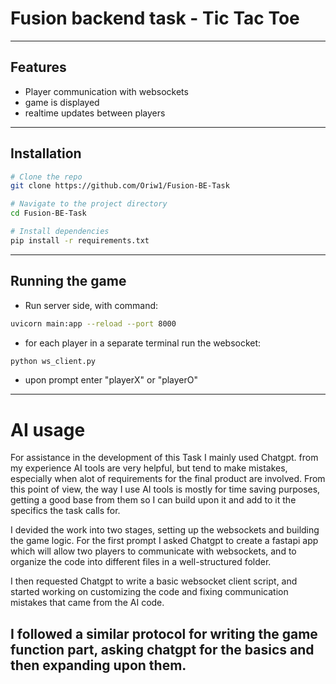 # Fusion backend task - Tic Tac Toe

---

## Features

- Player communication with websockets 
- game is displayed
- realtime updates between players

---

## Installation

```bash
# Clone the repo
git clone https://github.com/Oriw1/Fusion-BE-Task

# Navigate to the project directory
cd Fusion-BE-Task

# Install dependencies
pip install -r requirements.txt
```
---

## Running the game

- Run server side, with command:
```bash
uvicorn main:app --reload --port 8000
```
- for each player in a separate terminal run the websocket:
```bash
python ws_client.py
```
- upon prompt enter "playerX" or "playerO"

---
# AI usage

For assistance in the development of this Task I mainly used Chatgpt. from my experience  AI tools are very helpful,
but tend to make mistakes, especially when alot of requirements for the final product are involved.
From this point of view, the way I use AI tools is mostly for time saving purposes, getting a good base from
them so I can build upon it and add to it the specifics the task calls for.

I devided the work into two stages, setting up the websockets and building the game logic.
For the first prompt I asked Chatgpt to create a fastapi app which will allow two players to communicate
with websockets, and to organize the code into different files in a well-structured folder.

I then requested Chatgpt to write a basic websocket client script, and started working on customizing the code and
fixing communication mistakes that came from the AI code.

I followed a similar protocol for writing the game function part, asking chatgpt for the basics and then expanding upon
them.
---

